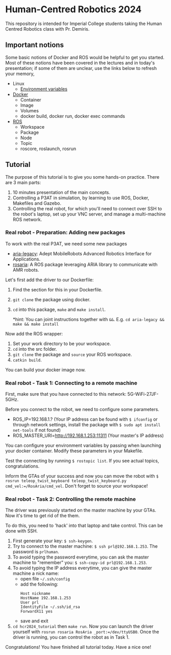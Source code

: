 # Human-Centred Robotics 2024

This repository is intended for Imperial College students taking the Human Centred Robotics class with Pr. Demiris.

## Important notions
Some basic notions of Docker and ROS would be helpful to get you started. Most of these notions have been covered in the lectures and in today's presentation; if some of them are unclear, use the links below to refresh your memory,

- Linux
  - [Environment variables](https://www.freecodecamp.org/news/how-to-set-an-environment-variable-in-linux/)
- [Docker](https://medium.com/swlh/understand-dockerfile-dd11746ed183)
  - Container
  - Image
  - Volumes
  - docker build, docker run, docker exec commands
- [ROS](https://roboticsbackend.com/what-is-a-ros-topic/)
  - Workspace
  - Package
  - Node
  - Topic
  - roscore, roslaunch, rosrun


## Tutorial
The purpose of this tutorial is to give you some hands-on practice. There are 3 main parts:
 1) 10 minutes presentation of the main concepts.
 2) Controlling a P3AT in simulation, by learning to use ROS, Docker, Makefiles and Gazebo.
 3) Controlling the real robot, for which you'll need to connect over SSH to the robot's laptop, set up your VNC server, and manage a multi-machine ROS network.

### Real robot - Preparation: Adding new packages
To work with the real P3AT, we need some new packages
- [aria-legacy](https://github.com/moshulu/aria-legacy/): Adept MobileRobots Advanced Robotics Interface for Applications.
- [rosaria](https://github.com/amor-ros-pkg/rosaria.git): A ROS package leveraging ARIA library to communicate with AMR robots.

Let's first add the driver to our Dockerfile:
1. Find the section for this in your Dockerfile.
1. `git clone` the package using docker.
1. `cd` into this package, `make` and `make install`.

   \*hint: You can joint instructions together with `&&`. E.g. `cd aria-legacy && make && make install`

Now add the ROS wrapper:
1. Set your work directory to be your workspace.
1. `cd` into the src folder.
1. `git clone` the package and `source` your ROS workspace.
1. `catkin build`.

You can build your docker image now.

### Real robot - Task 1: Connecting to a remote machine
First, make sure that you have connected to this network: 5G-WiFi-27JF-5GHz.

Before you connect to the robot, we need to configure some parameters.
- ROS_IP=192.168.1.? (Your IP address can be found with `$ ifconfig` or through network settings, install the package with `$ sudo apt install net-tools` if not found)
- ROS_MASTER_URI=http://192.168.1.253:11311 (Your master's IP address) 

You can configure your environment variables by passing when launching your docker container.
Modify these parameters in your Makefile.

Test the connecting by running `$ rostopic list`. If you see actual topics, congratulations. 

Inform the GTAs of your success and now you can move the robot with `$ rosrun teleop_twist_keyboard teleop_twist_keyboard.py cmd_vel:=/RosAria/cmd_vel`. Don't forget to source your workspace!

### Real robot - Task 2: Controlling the remote machine
The driver was previously started on the master machine by your GTAs. Now it's time to get rid of the them.

To do this, you need to 'hack' into that laptop and take control. This can be done with SSH.

1. First generate your key:
`$ ssh-keygen`.
1. Try to connect to the master machine:
`$ ssh prl@192.168.1.253​`. The password is `prlhuman`.
1. To avoid typing the password everytime, you can ask the master machine to "remember" you: 
`$ ssh-copy-id prl@192.168.1.253`.
1. To avoid typing the IP address everytime, you can give the master machine a nick name:
    - open file `~/.ssh/config`
    - add the following:
        ```
        Host nickname
        HostName 192.168.1.253
        User prl
        IdentityFile ~/.ssh/id_rsa
        ForwardX11 yes
        ```
    - save and exit
1. `cd hcr2024_tutorial` then `make run`. Now you can launch the driver yourself with `rosrun rosaria RosAria _port:=/dev/ttyUSB0`. Once the driver is running, you can control the robot as in Task 1.

Congratulations! You have finished all tutorial today. Have a nice one!
